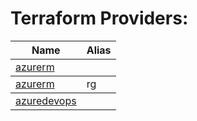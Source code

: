 
<h1>Terraform Providers:</h1>
<table>
<thead>
<tr>
<th>Name</th>
<th>Alias</th>
</tr>
</thead>

<tbody>
<tr>
<td><a href="https://registry.terraform.io/providers/hashicorp/azurerm/latest/docs">azurerm</a></td>
<td></td>
</tr>
</tbody>

<tbody>
<tr>
<td><a href="https://registry.terraform.io/providers/hashicorp/azurerm/latest/docs">azurerm</a></td>
<td>rg</td>
</tr>
</tbody>

<tbody>
<tr>
<td><a href="https://registry.terraform.io/providers/microsoft/azuredevops/latest/docs">azuredevops</a></td>
<td></td>
</tr>
</tbody>

</table>
